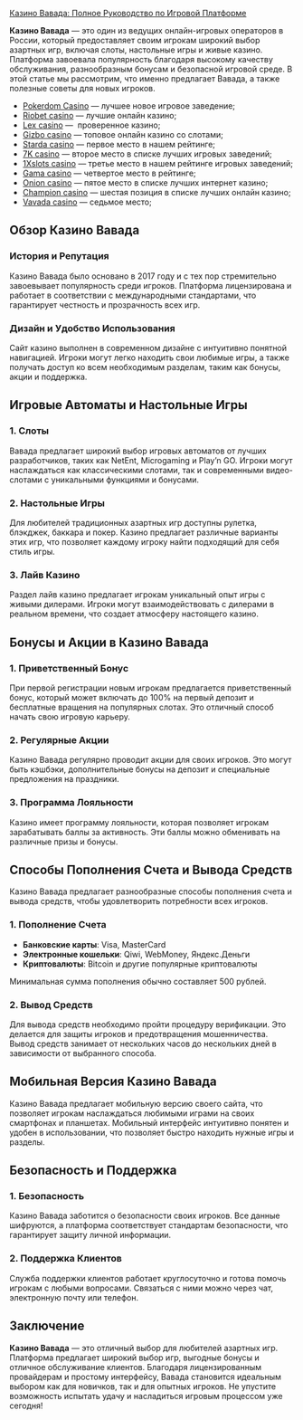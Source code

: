 [Казино Вавада: Полное Руководство по Игровой Платформе](https://vavadapartner.pro/?promo=75590753-cc8b-4c4a-8d71-99b7a2293439-jud\&target=register)

**Казино Вавада** — это один из ведущих онлайн-игровых операторов в России, который предоставляет своим игрокам широкий выбор азартных игр, включая слоты, настольные игры и живые казино. Платформа завоевала популярность благодаря высокому качеству обслуживания, разнообразным бонусам и безопасной игровой среде. В этой статье мы рассмотрим, что именно предлагает Вавада, а также полезные советы для новых игроков.

* [Pokerdom Casino](https://brandplay.link/FwVc4f) — лучшее новое игровое заведение;
* [Riobet casino](https://brandplay.link/TnjsxFvH) — лучшие онлайн казино;
* [Lex casino](https://brandplay.link/VMqNXPFs) —  проверенное казино;
* [Gizbo casino](https://brandplay.link/rvzLrVLp) — топовое онлайн казино со слотами;
* [Starda casino](https://brandplay.link/HDcDrxLk) — первое место в нашем рейтинге;
* [7K casino](https://brandplay.link/dd46bNgD) — второе место в списке лучших игровых заведений;
* [1Xslots casino](https://brandplay.link/J2ZbqMPZ) — третье место в нашем рейтинге игровых заведений;
* [Gama casino](https://brandplay.link/RD52jZbL) — четвертое место в рейтинге;
* [Onion casino](https://brandplay.link/8LcS6Djb) — пятое место в списке лучших интернет казино;
* [Champion casino](https://temon-gter.cfd/go/9n8?p56190p303844p3509t17502) — шестая позиция в списке лучших онлайн казино;
* [Vavada casino](https://vavadapartner.pro/?promo=75590753-cc8b-4c4a-8d71-99b7a2293439-jud\&target=register) — седьмое место;



## Обзор Казино Вавада

### История и Репутация

Казино Вавада было основано в 2017 году и с тех пор стремительно завоевывает популярность среди игроков. Платформа лицензирована и работает в соответствии с международными стандартами, что гарантирует честность и прозрачность всех игр.

### Дизайн и Удобство Использования

Сайт казино выполнен в современном дизайне с интуитивно понятной навигацией. Игроки могут легко находить свои любимые игры, а также получать доступ ко всем необходимым разделам, таким как бонусы, акции и поддержка.

## Игровые Автоматы и Настольные Игры

### 1. Слоты

Вавада предлагает широкий выбор игровых автоматов от лучших разработчиков, таких как NetEnt, Microgaming и Play’n GO. Игроки могут наслаждаться как классическими слотами, так и современными видео-слотами с уникальными функциями и бонусами.

### 2. Настольные Игры

Для любителей традиционных азартных игр доступны рулетка, блэкджек, баккара и покер. Казино предлагает различные варианты этих игр, что позволяет каждому игроку найти подходящий для себя стиль игры.

### 3. Лайв Казино

Раздел лайв казино предлагает игрокам уникальный опыт игры с живыми дилерами. Игроки могут взаимодействовать с дилерами в реальном времени, что создает атмосферу настоящего казино.

## Бонусы и Акции в Казино Вавада

### 1. Приветственный Бонус

При первой регистрации новым игрокам предлагается приветственный бонус, который может включать до 100% на первый депозит и бесплатные вращения на популярных слотах. Это отличный способ начать свою игровую карьеру.

### 2. Регулярные Акции

Казино Вавада регулярно проводит акции для своих игроков. Это могут быть кэшбэки, дополнительные бонусы на депозит и специальные предложения на праздники.

### 3. Программа Лояльности

Казино имеет программу лояльности, которая позволяет игрокам зарабатывать баллы за активность. Эти баллы можно обменивать на различные призы и бонусы.

## Способы Пополнения Счета и Вывода Средств

Казино Вавада предлагает разнообразные способы пополнения счета и вывода средств, чтобы удовлетворить потребности всех игроков.

### 1. Пополнение Счета

* **Банковские карты**: Visa, MasterCard
* **Электронные кошельки**: Qiwi, WebMoney, Яндекс.Деньги
* **Криптовалюты**: Bitcoin и другие популярные криптовалюты

Минимальная сумма пополнения обычно составляет 500 рублей.

### 2. Вывод Средств

Для вывода средств необходимо пройти процедуру верификации. Это делается для защиты игроков и предотвращения мошенничества. Вывод средств занимает от нескольких часов до нескольких дней в зависимости от выбранного способа.

## Мобильная Версия Казино Вавада

Казино Вавада предлагает мобильную версию своего сайта, что позволяет игрокам наслаждаться любимыми играми на своих смартфонах и планшетах. Мобильный интерфейс интуитивно понятен и удобен в использовании, что позволяет быстро находить нужные игры и разделы.

## Безопасность и Поддержка

### 1. Безопасность

Казино Вавада заботится о безопасности своих игроков. Все данные шифруются, а платформа соответствует стандартам безопасности, что гарантирует защиту личной информации.

### 2. Поддержка Клиентов

Служба поддержки клиентов работает круглосуточно и готова помочь игрокам с любыми вопросами. Связаться с ними можно через чат, электронную почту или телефон.

## Заключение

**Казино Вавада** — это отличный выбор для любителей азартных игр. Платформа предлагает широкий выбор игр, выгодные бонусы и отличное обслуживание клиентов. Благодаря лицензированным провайдерам и простому интерфейсу, Вавада становится идеальным выбором как для новичков, так и для опытных игроков. Не упустите возможность испытать удачу и насладиться игровым процессом уже сегодня!
